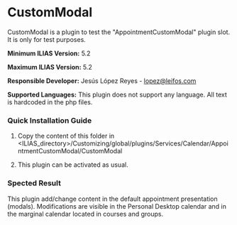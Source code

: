 # CustomModal

CustomModal is a plugin to test the "AppointmentCustomModal" plugin slot. It is only for test purposes.

**Minimum ILIAS Version:**
5.2

**Maximum ILIAS Version:**
5.2

**Responsible Developer:**
Jesús López Reyes - lopez@leifos.com

**Supported Languages:**
This plugin does not support any language. All text is hardcoded in the php files. 

### Quick Installation Guide
1. Copy the content of this folder in <ILIAS_directory>/Customizing/global/plugins/Services/Calendar/AppointmentCustomModal/CustomModal

2. This plugin can be activated as usual.


### Spected Result

This plugin add/change content in the default appointment presentation (modals).
Modifications are visible in the Personal Desktop calendar and in the marginal calendar located in courses and groups.

